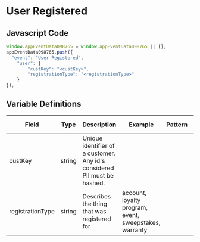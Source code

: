 # User Registered

### 

## Javascript Code
```js
window.appEventData098765 = window.appEventData098765 || [];
appEventData098765.push({
  "event": "User Registered",
    "user": {
        "custKey": "<custKey>",
        "registrationType": "<registrationType>"
    }
});
```

## Variable Definitions

|Field|Type|Description|Example|Pattern|Min Length|Max Length|Minimum|Maximum|Multiple Of|
| --- | --- | --- | --- | --- | --- | --- | --- | --- | --- |
|custKey|string|Unique identifier of a customer.  Any id's considered PII must be hashed. ||||||||
|registrationType|string|Describes the thing that was registered for |account, loyalty program, event, sweepstakes, warranty|||||||



